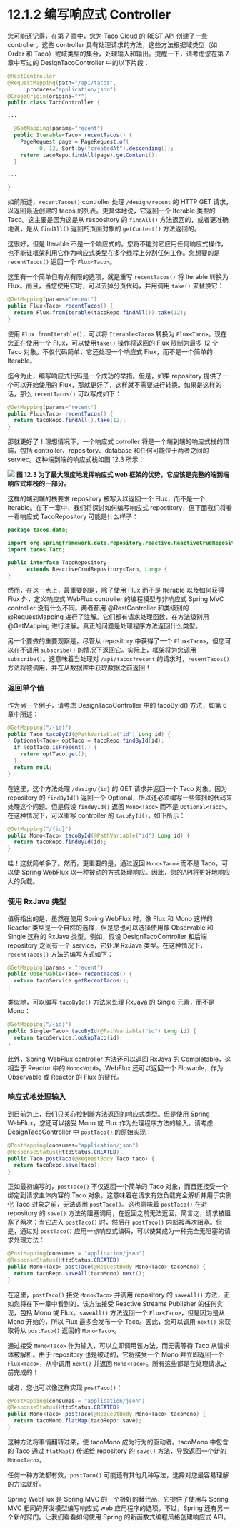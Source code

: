# 12.1.2 编写响应式 Controller

您可能还记得，在第 7 章中，您为 Taco Cloud 的 REST API 创建了一些 controller。这些 controller 具有处理请求的方法，这些方法根据域类型（如 Order 和 Taco）或域类型的集合，处理输入和输出。提醒一下，请考虑您在第 7 章中写过的 DesignTacoController 中的以下片段：

```java
@RestController
@RequestMapping(path="/api/tacos",
      produces="application/json")
@CrossOrigin(origins="*")
public class TacoController {

...

  @GetMapping(params="recent")
  public Iterable<Taco> recentTacos() {
    PageRequest page = PageRequest.of(
          0, 12, Sort.by("createdAt").descending());
    return tacoRepo.findAll(page).getContent();
  }

...

}
```

如前所述，`recentTacos()` controller 处理 `/design/recent` 的 HTTP GET 请求，以返回最近创建的 tacos 的列表。更具体地说，它返回一个 Iterable 类型的 Taco。这主要是因为这是从 respository 的 `findAll()` 方法返回的，或者更准确地说，是从 `findAll()` 返回的页面对象的 `getContent()` 方法返回的。

这很好，但是 Iterable 不是一个响应式的。您将不能对它应用任何响应式操作，也不能让框架利用它作为响应式类型在多个线程上分割任何工作。您想要的是 `recentTacos()` 返回一个 `Flux<Taco>`。

这里有一个简单但有点有限的选项，就是重写 `recentTacos()` 将 Iterable 转换为 Flux。而且，当您使用它时，可以去掉分页代码，并用调用 `take()` 来替换它：

```java
@GetMapping(params="recent")
public Flux<Taco> recentTacos() {
  return Flux.fromIterable(tacoRepo.findAll()).take(12);
}
```

使用 `Flux.fromIterable()`，可以将 `Iterable<Taco>` 转换为 `Flux<Taco>`。现在您正在使用一个 Flux，可以使用`take()` 操作将返回的 Flux 限制为最多 12 个 Taco 对象。不仅代码简单，它还处理一个响应式 Flux，而不是一个简单的 Iterable。

迄今为止，编写响应式代码是一个成功的举措。但是，如果 repository 提供了一个可以开始使用的 Flux，那就更好了，这样就不需要进行转换。如果是这样的话，那么 `recentTacos()` 可以写成如下：

```java
@GetMapping(params="recent")
public Flux<Taco> recentTacos() {
  return tacoRepo.findAll().take(12);
}
```

那就更好了！理想情况下，一个响应式 cotroller 将是一个端到端的响应式栈的顶端，包括 controller、repository、database 和任何可能位于两者之间的 serviec。这种端到端的响应式栈如图 12.3 所示：

![](../../assets/12.3.png)
**图 12.3 为了最大限度地发挥响应式 web 框架的优势，它应该是完整的端到端响应式堆栈的一部分。**

这样的端到端的栈要求 repository 被写入以返回一个 Flux，而不是一个Iterable。在下一章中，我们将探讨如何编写响应式 repostitory，但下面我们将看一看响应式 TacoRepository 可能是什么样子：

```java
package tacos.data;

import org.springframework.data.repository.reactive.ReactiveCrudRepository;
import tacos.Taco;

public interface TacoRepository
      extends ReactiveCrudRepository<Taco, Long> {
}
```

然而，在这一点上，最重要的是，除了使用 Flux 而不是 Iterable 以及如何获得 Flux 外，定义响应式 WebFlux controller 的编程模型与非响应式 Spring MVC controller 没有什么不同。两者都用 @RestController 和类级别的 @RequestMapping 进行了注解。它们都有请求处理函数，在方法级别用 @GetMapping 进行注解。真正的问题是处理程序方法返回什么类型。

另一个要做的重要观察是，尽管从 repository 中获得了一个 `Flux<Taco>`，但您可以在不调用 `subscribe()` 的情况下返回它。实际上，框架将为您调用 `subscribe()`。这意味着当处理对 `/api/tacos?recent` 的请求时，`recentTacos()` 方法将被调用，并在从数据库中获取数据之前返回！

### 返回单个值

作为另一个例子，请考虑 DesignTacoController 中的 tacoById() 方法，如第 6 章中所述：

```java
@GetMapping("/{id}")
public Taco tacoById(@PathVariable("id") Long id) {
  Optional<Taco> optTaco = tacoRepo.findById(id);
  if (optTaco.isPresent()) {
    return optTaco.get();
  }
  return null;
}
```

在这里，这个方法处理 `/design/{id}` 的 GET 请求并返回一个 Taco 对象。因为 repository 的 `findById()` 返回一个 Optional，所以还必须编写一些笨拙的代码来处理这个问题。但是假设 `findById()` 返回 `Mono<Taco>` 而不是 `Optional<Taco>`。在这种情况下，可以重写 controller 的 `tacoById()`，如下所示：

```java
@GetMapping("/{id}")
public Mono<Taco> tacoById(@PathVariable("id") Long id) {
  return tacoRepo.findById(id);
}
```

哇！这就简单多了。然而，更重要的是，通过返回 `Mono<Taco>` 而不是 Taco，可以使 Spring WebFlux 以一种被动的方式处理响应。因此，您的API将更好地响应大的负载。

### 使用 RxJava 类型

值得指出的是，虽然在使用 Spring WebFlux 时，像 Flux 和 Mono 这样的 Reactor 类型是一个自然的选择，但是您也可以选择使用像 Observable 和 Single 这样的 RxJava 类型。例如，假设 DesignTacoController 和后端 repository 之间有一个 service，它处理 RxJava 类型。在这种情况下，`recentTacos()` 方法的编写方式如下：

```java
@GetMapping(params = "recent")
public Observable<Taco> recentTacos() {
  return tacoService.getRecentTacos();
}
```

类似地，可以编写 `tacoById()` 方法来处理 RxJava 的 Single 元素，而不是 Mono：

```java
@GetMapping("/{id}")
public Single<Taco> tacoById(@PathVariable("id") Long id) {
  return tacoService.lookupTaco(id);
}
```

此外，Spring WebFlux controller 方法还可以返回 RxJava 的 Completable，这相当于 Reactor 中的 `Mono<Void>`。WebFlux 还可以返回一个 Flowable，作为 Observable 或 Reactor 的 Flux 的替代。

### 响应式地处理输入

到目前为止，我们只关心控制器方法返回的响应式类型。但是使用 Spring WebFlux，您还可以接受 Mono 或 Flux 作为处理程序方法的输入。请考虑 DesignTacoController 中 `postTaco()` 的原始实现：

```java
@PostMapping(consumes="application/json")
@ResponseStatus(HttpStatus.CREATED)
public Taco postTaco(@RequestBody Taco taco) {
  return tacoRepo.save(taco);
}
```

正如最初编写的，`postTaco()` 不仅返回一个简单的 Taco 对象，而且还接受一个绑定到请求主体内容的 Taco 对象。这意味着在请求有效负载完全解析并用于实例化 Taco 对象之前，无法调用 `postTaco()`。这也意味着 `postTaco()` 在对 repository 的 `save()` 方法的阻塞调用，在返回之前无法返回。简言之，请求被阻塞了两次：当它进入 `postTaco()` 时，然后在 `postTaco()` 内部被再次阻塞。但是，通过对 `postTaco()` 应用一点响应式编码，可以使其成为一种完全无阻塞的请求处理方法：

```java
@PostMapping(consumes = "application/json")
@ResponseStatus(HttpStatus.CREATED)
public Mono<Taco> postTaco(@RequestBody Mono<Taco> tacoMono) {
  return tacoRepo.saveAll(tacoMono).next();
}
```

在这里，`postTaco()` 接受 `Mono<Taco>` 并调用 repository 的 `saveAll()` 方法，正如您将在下一章中看到的，该方法接受 Reactive Streams Publisher 的任何实现，包括 Mono 或 Flux。`saveAll()` 方法返回一个 `Flux<Taco>`，但是因为是从 Mono 开始的，所以 Flux 最多会发布一个 Taco。因此，您可以调用 `next()` 来获取将从 `postTaco()` 返回的 `Mono<Taco>`。

通过接受 `Mono<Taco>` 作为输入，可以立即调用该方法，而无需等待 Taco 从请求体被解析。由于 repository 也是被动的，它将接受一个 Mono 并立即返回一个 `Flux<Taco>`，从中调用 `next()` 并返回 `Mono<Taco>`。所有这些都是在处理请求之前完成的！

或者，您也可以像这样实现 `postTaco()`：

```java
@PostMapping(consumes = "application/json")
@ResponseStatus(HttpStatus.CREATED)
public Mono<Taco> postTaco(@RequestBody Mono<Taco> tacoMono) {
  return tacoMono.flatMap(tacoRepo::save);
}
```
这种方法将事情翻转过来，使 tacoMono 成为行为的驱动者。tacoMono 中包含的 Taco 通过 `flatMap()` 传递给 repository 的 `save()` 方法，导致返回一个新的 `Mono<Taco>`。

任何一种方法都有效，`postTaco()` 可能还有其他几种写法，选择对您最容易理解的方法就好。

Spring WebFlux 是 Spring MVC 的一个极好的替代品，它提供了使用与 Spring MVC 相同的开发模型编写响应式 web 应用程序的选项。不过，Spring  还有另一个新的窍门。让我们看看如何使用 Spring 的新函数式编程风格创建响应式 API。

